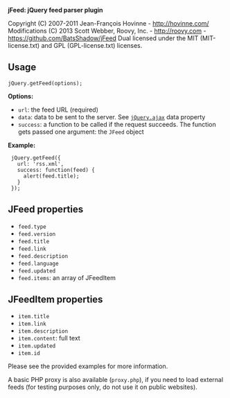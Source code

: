 **jFeed: jQuery feed parser plugin**

Copyright (C) 2007-2011 Jean-François Hovinne - <http://hovinne.com/>\
Modifications (C) 2013 Scott Webber, Roovy, Inc. - <http://roovy.com> -
<https://github.com/BatsShadow/jFeed> Dual licensed under the MIT
(MIT-license.txt) and GPL (GPL-license.txt) licenses.

Usage
-----

    jQuery.getFeed(options);

**Options:**

-   `url`: the feed URL (required)
-   `data`: data to be sent to the server. See [`jQuery.ajax`][] data
    property
-   `success`: a function to be called if the request succeeds. The
    function gets passed one argument: the `JFeed` object

**Example:**

     jQuery.getFeed({
       url: 'rss.xml',
       success: function(feed) {
         alert(feed.title);
       }
     });

JFeed properties
----------------

-   `feed.type`
-   `feed.version`
-   `feed.title`
-   `feed.link`
-   `feed.description`
-   `feed.language`
-   `feed.updated`
-   `feed.items`: an array of JFeedItem

JFeedItem properties
--------------------

-   `item.title`
-   `item.link`
-   `item.description`
-   `item.content`: full text
-   `item.updated`
-   `item.id`

Please see the provided examples for more information.

A basic PHP proxy is also available (`proxy.php`), if you need to load
external feeds (for testing purposes only, do not use it on public
websites).

  [`jQuery.ajax`]: http://api.jquery.com/jQuery.ajax/